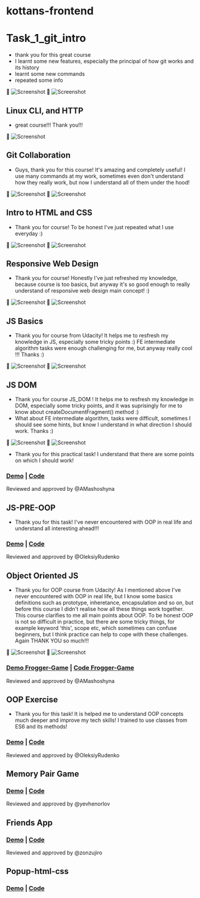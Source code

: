 # kottans-frontend

# Task_1_git_intro

- thank you for this great course
- I learnt some new features, especially the principal of how git works and its history
- learnt some new commands
- repeated some info

:paperclip: ![Screenshot](task_1_git_intro/task_1_1.png)
:paperclip: ![Screenshot](task_1_git_intro/task_1_2.png)

## Linux CLI, and HTTP

- great course!!! Thank you!!!

:paperclip: ![Screenshot](task_2_linux_cli/task_2_linux_cli.png)

## Git Collaboration

- Guys, thank you for this course! It's amazing and completely useful! I use many commands at my work, sometimes even don't understand how they really work, but now I understand all of them under the hood!

:paperclip: ![Screenshot](task_git_collaboration/github_collaboration.png)
:paperclip: ![Screenshot](task_git_collaboration/version_control.png)

## Intro to HTML and CSS

- Thank you for course! To be honest I've just repeated what I use everyday :)

:paperclip: ![Screenshot](task_html_css_intro/html_css_udacity.png)
:paperclip: ![Screenshot](task_html_css_intro/htmlacademy.png)

## Responsive Web Design

- Thank you for course! Honestly I've just refreshed my knowledge, because course is too basics, but anyway it's so good enough to really understand of responsive web design main concept! :)

:paperclip: ![Screenshot](task_responsive_web_design/udacity_responsive.png)
:paperclip: ![Screenshot](task_responsive_web_design/frogs.png)

## JS Basics

- Thank you for course from Udacity! It helps me to resfresh my knowledge in JS, especially some tricky points :)
FE intermediate algorithm tasks were enough challenging for me, but anyway really cool !!! Thanks :)

:paperclip: ![Screenshot](task_js_basics/js_basics_udacity.png)
:paperclip: ![Screenshot](task_js_basics/FE_algorithm_js.png)

## JS DOM

- Thank you for course JS_DOM ! It helps me to resfresh my knowledge in DOM, especially some tricky points, and it was suprisingly for me to know about createDocumentFragment() method :)
- What about FE intermediate algorithm, tasks were difficult, sometimes I should see some hints, but know I understand in what direction I should work. Thanks :)

:paperclip: ![Screenshot](task_js_dom/task_js_dom.png)
:paperclip: ![Screenshot](task_js_dom/task_freecodecamp.png)

- Thank you for this practical task! I understand that there are some points on which I should work!

### [Demo](https://olgafrontend.github.io/kottans-frontend/task_js_dom/practice_js_dom/) |  [Code](https://github.com/OlgaFrontend/kottans-frontend/tree/master/task_js_dom/practice_js_dom)
Reviewed and approved by @AMashoshyna

## JS-PRE-OOP

- Thank you for this task! I've never encountered with OOP in real life and understand all interesting ahead!!!

### [Demo](https://olgafrontend.github.io/kottans-frontend/task_js_pre-oop/) |  [Code](https://github.com/OlgaFrontend/kottans-frontend/tree/master/task_js_pre-oop)
Reviewed and approved by @OleksiyRudenko

## Object Oriented JS

- Thank you for OOP course from Udacity! As I mentioned above I've never encountered with OOP in real life, but I know some basics definitions such as prototype, inheretance, encapsulation and so on, but before this course I didn't realise how all these things work together. This course clarifies to me all main points about OOP. To be honest OOP is not so difficult in practice, but there are some tricky things, for example keyword 'this', scope etc, which sometimes can confuse beginners, but I think practice can help to cope with these challenges. Again THANK YOU so much!!!

:paperclip: ![Screenshot](task_js-oop/oop_udacity.png)
:paperclip: ![Screenshot](task_js-oop/codewars.png)

### [Demo Frogger-Game](https://olgafrontend.github.io/kottans-frontend/frogger-game/) |  [Code Frogger-Game](https://github.com/OlgaFrontend/kottans-frontend/tree/master/frogger-game)
Reviewed and approved by @AMashoshyna

## OOP Exercise

- Thank you for this task! It is helped me to understand OOP concepts much deeper and improve my tech skills! I trained to use classes from ES6 and its methods!

### [Demo](https://olgafrontend.github.io/kottans-frontend/task_js-oop-practice/) |  [Code](https://github.com/OlgaFrontend/kottans-frontend/tree/master/task_js-oop-practice)
Reviewed and approved by @OleksiyRudenko

## Memory Pair Game

### [Demo](https://olgafrontend.github.io/kottans-frontend/task_memory-game/) |  [Code](https://github.com/OlgaFrontend/kottans-frontend/tree/master/task_memory-game)
Reviewed and approved by @yevhenorlov

## Friends App
### [Demo](https://olgafrontend.github.io/kottans-frontend/task_friends-app/) |  [Code](https://github.com/OlgaFrontend/kottans-frontend/tree/master/task_friends-app)
Reviewed and approved by @zonzujiro

## Popup-html-css
### [Demo](https://olgafrontend.github.io/kottans-frontend/popup_html_css/) |  [Code](https://github.com/OlgaFrontend/kottans-frontend/tree/master/popup_html_css)





